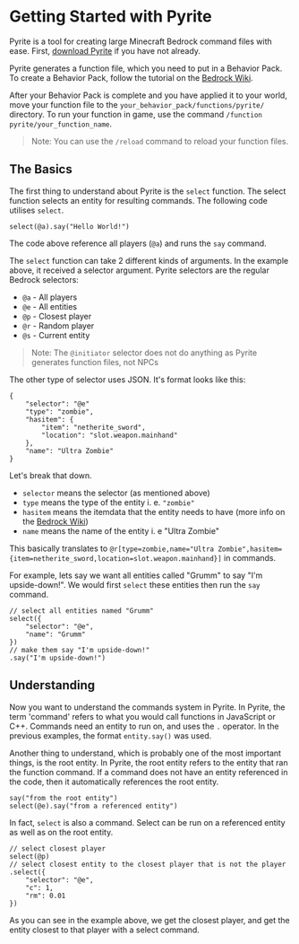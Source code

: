 # Getting Started with Pyrite

Pyrite is a tool for creating large Minecraft Bedrock command files with ease.
First, [download Pyrite](htpps://solarflurry.github.io/pyrite/download) if you have not already.

Pyrite generates a function file, which you need to put in a Behavior Pack. To create a Behavior Pack, follow the tutorial on the [Bedrock Wiki](https://wiki.bedrock.dev/guide/project-setup).

After your Behavior Pack is complete and you have applied it to your world, move your function file to the `your_behavior_pack/functions/pyrite/` directory. To run your function in game, use the command `/function pyrite/your_function_name`.

> Note: You can use the `/reload` command to reload your function files.

## The Basics

The first thing to understand about Pyrite is the `select` function. The select function selects an entity for resulting commands. The following code utilises `select`.
```
select(@a).say("Hello World!")
```
The code above reference all players (`@a`) and runs the `say` command.

The `select` function can take 2 different kinds of arguments. In the example above, it received a selector argument. Pyrite selectors are the regular Bedrock selectors:
- `@a` - All players
- `@e` - All entities
- `@p` - Closest player
- `@r` - Random player
- `@s` - Current entity
> Note: The `@initiator` selector does not do anything as Pyrite generates function files, not NPCs

The other type of selector uses JSON. It's format looks like this:
```
{
    "selector": "@e"
    "type": "zombie",
    "hasitem": {
        "item": "netherite_sword",
        "location": "slot.weapon.mainhand"
    },
    "name": "Ultra Zombie"
}
```
Let's break that down.
- `selector` means the selector (as mentioned above)
- `type` means the type of the entity i. e. `"zombie"`
- `hasitem` means the itemdata that the entity needs to have (more info on the [Bedrock Wiki](https://wiki.bedrock.dev/commands/selectors))
- `name` means the name of the entity i. e "Ultra Zombie"

This basically translates to `@r[type=zombie,name="Ultra Zombie",hasitem={item=netherite_sword,location=slot.weapon.mainhand}]` in commands.

For example, lets say we want all entities called "Grumm" to say "I'm upside-down!". We would first `select` these entities then run the `say` command.
```
// select all entities named "Grumm"
select({
    "selector": "@e",
    "name": "Grumm"
})
// make them say "I'm upside-down!"
.say("I'm upside-down!")
```

## Understanding

Now you want to understand the commands system in Pyrite. In Pyrite, the term 'command' refers to what you would call functions in JavaScript or C++. Commands need an entity to run on, and uses the `.` operator. In the previous examples, the format `entity.say()` was used.

Another thing to understand, which is probably one of the most important things, is the root entity. In Pyrite, the root entity refers to the entity that ran the function command. If a command does not have an entity referenced in the code, then it automatically references the root entity.
```
say("from the root entity")
select(@e).say("from a referenced entity")
```
In fact, `select` is also a command. Select can be run on a referenced entity as well as on the root entity.
```
// select closest player
select(@p)
// select closest entity to the closest player that is not the player
.select({
    "selector": "@e",
    "c": 1,
    "rm": 0.01
})
```
As you can see in the example above, we get the closest player, and get the entity closest to that player with a select command.